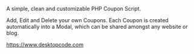 A simple, clean and customizable PHP Coupon Script.

Add, Edit and Delete your own Coupons. Each Coupon is created automatically into a Modal, which can be shared amongst any website or blog.


https://www.desktopcode.com
